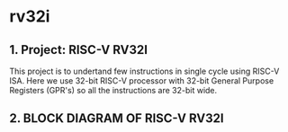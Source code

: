 # rv32i
## 1. Project: RISC-V RV32I
This project is to undertand few instructions in single cycle using RISC-V ISA. Here we use 32-bit RISC-V processor with 32-bit General Purpose Registers (GPR's) so all the instructions are 32-bit wide.

## 2. BLOCK DIAGRAM OF RISC-V RV32I


